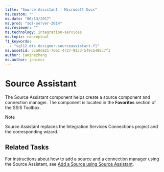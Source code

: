 ```yaml
---
title: "Source Assistant | Microsoft Docs"
ms.custom: ""
ms.date: "06/13/2017"
ms.prod: "sql-server-2014"
ms.reviewer: ""
ms.technology: integration-services
ms.topic: conceptual
f1_keywords: 
  - "sql12.dts.designer.sourceassistant.f1"
ms.assetid: 5ca9d821-7d61-4727-9133-5f9cb485c7f3
author: janinezhang
ms.author: janinez
---
```

# Source Assistant
  The Source Assistant component helps create a source component and connection manager. The component is located in the **Favorites** section of the SSIS Toolbox.  
  
> [!NOTE]  
>  Source Assistant replaces the Integration Services Connections project and the corresponding wizard.  
  
## Related Tasks  
 For instructions about how to add a source and a connection manager using the Source Assistant, see [Add a Source using Source Assistant](../add-a-source-using-source-assistant.md).  
  
  
